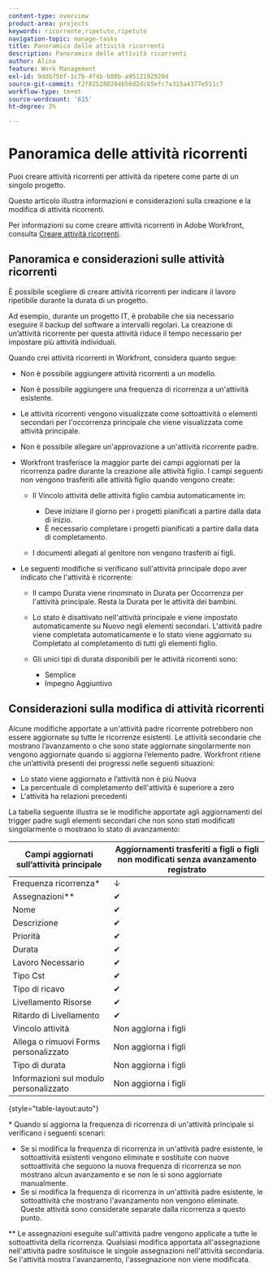 ```yaml
---
content-type: overview
product-area: projects
keywords: ricorrente,ripetuto,ripetuto
navigation-topic: manage-tasks
title: Panoramica delle attività ricorrenti
description: Panoramica delle attività ricorrenti
author: Alina
feature: Work Management
exl-id: 9ddb75bf-1c7b-4f4b-b80b-a9512192920d
source-git-commit: f2f825280204b56d2dc85efc7a315a4377e551c7
workflow-type: tm+mt
source-wordcount: '615'
ht-degree: 3%

---
```


# Panoramica delle attività ricorrenti

<!--
<div data-mc-conditions="QuicksilverOrClassic.Draft mode">
<p>(NOTE: DO NOT DO NOT EDIT OR CHANGE!!! linked to the NWE UI, this is not linked to classic - direct links:</p>
<p>https://one.workfront.com/s/csh?context=2288&pubname=workfront-classic</p>
<p>https://one.workfront.com/s/csh?context=2288&pubname=the-new-workfront-experience >> this)</p>
</div>
-->

Puoi creare attività ricorrenti per attività da ripetere come parte di un singolo progetto.

Questo articolo illustra informazioni e considerazioni sulla creazione e la modifica di attività ricorrenti.

Per informazioni su come creare attività ricorrenti in Adobe Workfront, consulta [Creare attività ricorrenti](../../../manage-work/tasks/create-tasks/create-recurring-tasks.md).

## Panoramica e considerazioni sulle attività ricorrenti

È possibile scegliere di creare attività ricorrenti per indicare il lavoro ripetibile durante la durata di un progetto.

Ad esempio, durante un progetto IT, è probabile che sia necessario eseguire il backup del software a intervalli regolari. La creazione di un’attività ricorrente per questa attività riduce il tempo necessario per impostare più attività individuali.

Quando crei attività ricorrenti in Workfront, considera quanto segue:

* Non è possibile aggiungere attività ricorrenti a un modello.
* Non è possibile aggiungere una frequenza di ricorrenza a un&#39;attività esistente.
* Le attività ricorrenti vengono visualizzate come sottoattività o elementi secondari per l&#39;occorrenza principale che viene visualizzata come attività principale.
* Non è possibile allegare un&#39;approvazione a un&#39;attività ricorrente padre.
* Workfront trasferisce la maggior parte dei campi aggiornati per la ricorrenza padre durante la creazione alle attività figlio. I campi seguenti non vengono trasferiti alle attività figlio quando vengono create:

   * Il Vincolo attività delle attività figlio cambia automaticamente in:

      * Deve iniziare il giorno per i progetti pianificati a partire dalla data di inizio.
      * È necessario completare i progetti pianificati a partire dalla data di completamento.
   * I documenti allegati al genitore non vengono trasferiti ai figli.


* Le seguenti modifiche si verificano sull&#39;attività principale dopo aver indicato che l&#39;attività è ricorrente:

   * Il campo Durata viene rinominato in Durata per Occorrenza per l&#39;attività principale. Resta la Durata per le attività dei bambini.
   * Lo stato è disattivato nell&#39;attività principale e viene impostato automaticamente su Nuovo negli elementi secondari. L&#39;attività padre viene completata automaticamente e lo stato viene aggiornato su Completato al completamento di tutti gli elementi figlio.
   * Gli unici tipi di durata disponibili per le attività ricorrenti sono:

      * Semplice
      * Impegno Aggiuntivo

## Considerazioni sulla modifica di attività ricorrenti

Alcune modifiche apportate a un&#39;attività padre ricorrente potrebbero non essere aggiornate su tutte le ricorrenze esistenti. Le attività secondarie che mostrano l’avanzamento o che sono state aggiornate singolarmente non vengono aggiornate quando si aggiorna l’elemento padre. Workfront ritiene che un’attività presenti dei progressi nelle seguenti situazioni:

* Lo stato viene aggiornato e l’attività non è più Nuova
* La percentuale di completamento dell&#39;attività è superiore a zero
* L&#39;attività ha relazioni precedenti

La tabella seguente illustra se le modifiche apportate agli aggiornamenti del trigger padre sugli elementi secondari che non sono stati modificati singolarmente o mostrano lo stato di avanzamento:

| Campi aggiornati sull’attività principale | Aggiornamenti trasferiti a figli o figli non modificati senza avanzamento registrato |
|---|---|
| Frequenza ricorrenza* | ↓ |
| Assegnazioni&#42;&#42; | ✔ |
| Nome | ✔ |
| Descrizione | ✔ |
| Priorità | ✔ |
| Durata | ✔ |
| Lavoro Necessario | ✔ |
| Tipo Cst | ✔ |
| Tipo di ricavo | ✔ |
| Livellamento Risorse | ✔ |
| Ritardo di Livellamento | ✔ |
| Vincolo attività | Non aggiorna i figli |
| Allega o rimuovi Forms personalizzato | Non aggiorna i figli |
| Tipo di durata | Non aggiorna i figli |
| Informazioni sul modulo personalizzato | Non aggiorna i figli |

{style=&quot;table-layout:auto&quot;}

&#42; Quando si aggiorna la frequenza di ricorrenza di un&#39;attività principale si verificano i seguenti scenari:

* Se si modifica la frequenza di ricorrenza in un&#39;attività padre esistente, le sottoattività esistenti vengono eliminate e sostituite con nuove sottoattività che seguono la nuova frequenza di ricorrenza se non mostrano alcun avanzamento e se non le si sono aggiornate manualmente.
* Se si modifica la frequenza di ricorrenza in un&#39;attività padre esistente, le sottoattività che mostrano l&#39;avanzamento non vengono eliminate. Queste attività sono considerate separate dalla ricorrenza a questo punto.

&#42;&#42; Le assegnazioni eseguite sull&#39;attività padre vengono applicate a tutte le sottoattività della ricorrenza. Qualsiasi modifica apportata all&#39;assegnazione nell&#39;attività padre sostituisce le singole assegnazioni nell&#39;attività secondaria. Se l&#39;attività mostra l&#39;avanzamento, l&#39;assegnazione non viene modificata.

 
